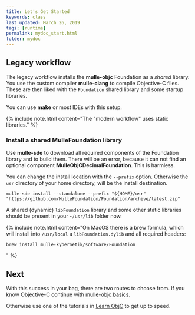 ```yaml
---
title: Let's Get Started
keywords: class
last_updated: March 26, 2019
tags: [runtime]
permalink: mydoc_start.html
folder: mydoc
---
```



## Legacy workflow

The legacy workflow installs the **mulle-objc** Foundation as a *shared* library.
You use the custom compiler **mulle-clang** to compile Objective-C files.
These are then liked with the `Foundation` shared library and some startup
libraries.

You can use **make** or most IDEs with this setup.

{% include note.html content="The \"modern workflow\" uses static libraries." %}


### Install a shared MulleFoundation library

Use **mulle-sde** to download all required components of the Foundation
library and to build them. There will be an error, because it can not find an
optional component **MulleObjCDecimalFoundation**. This is harmless.

You can change the install location with the `--prefix` option. Otherwise
the `usr` directory of your home directory, will be the install destination.


``` console
mulle-sde install --standalone --prefix "${HOME}/usr" "https://github.com/MulleFoundation/Foundation/archive/latest.zip"
```

A shared (dynamic) `libFoundation` library and some other static libraries
should be present in your `~/usr/lib` folder now.

{% include note.html content="On MacOS there is a brew formula, which will
install into `/usr/local` a `libFoundation.dylib` and all required headers:

```
brew install mulle-kybernetik/software/Foundation
```
" %}





## Next

With this success in your bag, there are two routes to choose from. If you know
Objective-C continue with [mulle-objc basics](mydoc_basics.html).

Otherwise use one of the tutorials in [Learn ObjC](mydoc_links.html) to get
up to speed.

